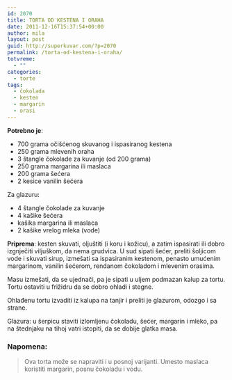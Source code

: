 ```yaml
---
id: 2070
title: TORTA OD KESTENA I ORAHA
date: 2011-12-16T15:37:54+00:00
author: mila
layout: post
guid: http://superkuvar.com/?p=2070
permalink: /torta-od-kestena-i-oraha/
totvreme:
  - ""
categories:
  - torte
tags:
  - čokolada
  - kesten
  - margarin
  - orasi
---
```

**Potrebno je**:

  * 700 grama očišćenog skuvanog i ispasiranog kestena
  * 250 grama mlevenih oraha
  * 3 štangle čokolade za kuvanje (od 200 grama)
  * 250 grama margarina ili maslaca
  * 200 grama šećera
  * 2 kesice vanilin šećera

Za glazuru:

  * 4 štangle čokolade za kuvanje
  * 4 kašike šećera
  * kašika margarina ili maslaca
  * 2 kašike vrelog mleka (vode)

**Priprema**: kesten skuvati, oljuštiti (i koru i kožicu), a zatim ispasirati ili dobro izgnječiti viljuškom, da nema grudvica. U sud sipati šećer, preliti šoljicom vode i skuvati sirup, izmešati sa ispasiranim kestenom, penasto umućenim margarinom, vanilin šećerom, rendanom čokoladom i mlevenim orasima.

Masu izmešati, da se ujednači, pa je sipati u uljem podmazan kalup za tortu. Tortu ostaviti u frižidru da se dobro ohladi i stegne.

Ohlađenu tortu izvaditi iz kalupa na tanjir i preliti je glazurom, odozgo i sa strane.

Glazura: u šerpicu staviti izlomljenu čokoladu, šećer, margarin i mleko, pa na štednjaku na tihoj vatri istopiti, da se dobije glatka masa.

### Napomena:
> Ova torta može se napraviti i u posnoj varijanti. Umesto maslaca koristiti margarin, posnu čokoladu i vodu.